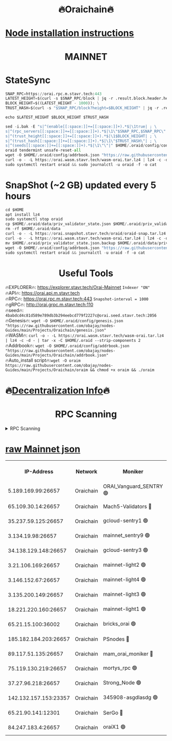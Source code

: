 <h1 align="center"> 🔥Oraichain🔥</h1>

[Node installation instructions](https://github.com/obajay/nodes-Guides/tree/main/Projects/Oraichain)
=
<h1 align="center"> MAINNET</h1>

# StateSync
```python
SNAP_RPC=https://orai.rpc.m.stavr.tech:443
LATEST_HEIGHT=$(curl -s $SNAP_RPC/block | jq -r .result.block.header.height); \
BLOCK_HEIGHT=$((LATEST_HEIGHT - 1000)); \
TRUST_HASH=$(curl -s "$SNAP_RPC/block?height=$BLOCK_HEIGHT" | jq -r .result.block_id.hash)

echo $LATEST_HEIGHT $BLOCK_HEIGHT $TRUST_HASH

sed -i.bak -E "s|^(enable[[:space:]]+=[[:space:]]+).*$|\1true| ; \
s|^(rpc_servers[[:space:]]+=[[:space:]]+).*$|\1\"$SNAP_RPC,$SNAP_RPC\"| ; \
s|^(trust_height[[:space:]]+=[[:space:]]+).*$|\1$BLOCK_HEIGHT| ; \
s|^(trust_hash[[:space:]]+=[[:space:]]+).*$|\1\"$TRUST_HASH\"| ; \
s|^(seeds[[:space:]]+=[[:space:]]+).*$|\1\"\"|" $HOME/.oraid/config/config.toml
oraid tendermint unsafe-reset-all
wget -O $HOME/.oraid/config/addrbook.json "https://raw.githubusercontent.com/obajay/nodes-Guides/main/Projects/Oraichain/addrbook.json"
curl -o - -L https://orai.wasm.stavr.tech/wasm-orai.tar.lz4 | lz4 -c -d - | tar -x -C $HOME/.oraid --strip-components 2
sudo systemctl restart oraid && sudo journalctl -u oraid -f -o cat
```
# SnapShot (~2 GB) updated every 5 hours
```python
cd $HOME
apt install lz4
sudo systemctl stop oraid
cp $HOME/.oraid/data/priv_validator_state.json $HOME/.oraid/priv_validator_state.json.backup
rm -rf $HOME/.oraid/data
curl -o - -L https://orai.snapshot.stavr.tech/oraid/oraid-snap.tar.lz4 | lz4 -c -d - | tar -x -C $HOME/.oraid --strip-components 2
curl -o - -L https://orai.wasm.stavr.tech/wasm-orai.tar.lz4 | lz4 -c -d - | tar -x -C $HOME/.oraid --strip-components 2
mv $HOME/.oraid/priv_validator_state.json.backup $HOME/.oraid/data/priv_validator_state.json
wget -O $HOME/.oraid/config/addrbook.json "https://raw.githubusercontent.com/obajay/nodes-Guides/main/Projects/Oraichain/addrbook.json"
sudo systemctl restart oraid && journalctl -u oraid -f -o cat
```

 <h1 align="center"> Useful Tools</h1>

🔥EXPLORER🔥:     https://explorer.stavr.tech/Orai-Mainnet        `Indexer "ON"` \
🔥API🔥:          https://orai.api.m.stavr.tech \
🔥RPC🔥:          https://orai.rpc.m.stavr.tech:443              `Snapshot-interval = 1000` \
🔥gRPC🔥:         http://orai.grpc.m.stavr.tech:110 \
🔥seed🔥:      `4babdcd4c81d589e789db3b294eebcd779f2227c@orai.seed.stavr.tech:2056` \
🔥Genesis🔥:   `wget -O $HOME/.oraid/config/genesis.json "https://raw.githubusercontent.com/obajay/nodes-Guides/main/Projects/Oraichain/genesis.json"` \
🔥WASM🔥:      `curl -o - -L https://orai.wasm.stavr.tech/wasm-orai.tar.lz4 | lz4 -c -d - | tar -x -C $HOME/.oraid --strip-components 2` \
🔥Addrbook🔥:  `wget -O $HOME/.oraid/config/addrbook.json "https://raw.githubusercontent.com/obajay/nodes-Guides/main/Projects/Oraichain/addrbook.json"` \
🔥Auto_install script🔥:`wget -O oraim https://raw.githubusercontent.com/obajay/nodes-Guides/main/Projects/Oraichain/oraim && chmod +x oraim && ./oraim`

🔥[Decentralization Info](https://github.com/obajay/StateSync-snapshots/tree/main/Projects/Oraichain/Decentralization)🔥
=
<h1 align="center"> RPC Scanning</h1>

<details>
<summary>RPC Scanning</summary>

<h2 align="center"> We scan nodes in real time every 4 hours. And we provide the final result of RPC endpoints.
We cannot influence the operation of these nodes in any way. </h2>


```python
If Voting Power is higher than 0 --> then the Node is a validator of the network and may be subject to attack and be a potential threat to the chain.
```
```python
We marked such validators with a red symbol
```

</details>

[raw Mainnet json](https://rpc-check.oraim.stavr.tech/oraim/rpc-oraim-result.json)
=


<table><tr><th>IP-Address</th><th>Network</th><th>Moniker</th><th>Latest Block Height</th><th>Earliest Block Height</th><th>Catching Up</th><th>Tx Index</th><th>Voting Power</th><th>Scan Time</th></tr><tr><td>5.189.169.99:26657</td><td>Oraichain</td><td>ORAI_Vanguard_SENTRY 🟢</td><td>16225424</td><td>0</td><td>False</td><td>on</td><td>0</td><td>2024-03-14T19:03:24.305913098UTC</td></tr><tr><td>65.109.30.14:26657</td><td>Oraichain</td><td>Mach5-Validators 🔴</td><td>16225452</td><td>0</td><td>False</td><td>off</td><td>644</td><td>2024-03-14T19:04:23.852337589UTC</td></tr><tr><td>35.237.59.125:26657</td><td>Oraichain</td><td>gcloud-sentry1 🟢</td><td>16225420</td><td>1</td><td>False</td><td>on</td><td>0</td><td>2024-03-14T19:03:19.399244444UTC</td></tr><tr><td>3.134.19.98:26657</td><td>Oraichain</td><td>mainnet_sentry9 🟢</td><td>16225441</td><td>1</td><td>False</td><td>on</td><td>0</td><td>2024-03-14T19:03:56.742594147UTC</td></tr><tr><td>34.138.129.148:26657</td><td>Oraichain</td><td>gcloud-sentry3 🟢</td><td>16225448</td><td>1</td><td>False</td><td>on</td><td>0</td><td>2024-03-14T19:04:11.664817862UTC</td></tr><tr><td>3.21.106.169:26657</td><td>Oraichain</td><td>mainnet-light2 🟢</td><td>16225437</td><td>15275144</td><td>False</td><td>on</td><td>0</td><td>2024-03-14T19:03:49.693485695UTC</td></tr><tr><td>3.146.152.67:26657</td><td>Oraichain</td><td>mainnet-light4 🟢</td><td>16225443</td><td>15275144</td><td>False</td><td>on</td><td>0</td><td>2024-03-14T19:03:59.514666354UTC</td></tr><tr><td>3.135.200.149:26657</td><td>Oraichain</td><td>mainnet-light3 🟢</td><td>16225445</td><td>15275144</td><td>False</td><td>on</td><td>0</td><td>2024-03-14T19:04:04.244658950UTC</td></tr><tr><td>18.221.220.160:26657</td><td>Oraichain</td><td>mainnet-light1 🟢</td><td>16225446</td><td>15643601</td><td>False</td><td>on</td><td>0</td><td>2024-03-14T19:04:08.970665227UTC</td></tr><tr><td>65.21.15.100:36002</td><td>Oraichain</td><td>bricks_orai 🟢</td><td>16225454</td><td>15848470</td><td>False</td><td>on</td><td>0</td><td>2024-03-14T19:04:28.475157749UTC</td></tr><tr><td>185.182.184.203:26657</td><td>Oraichain</td><td>PSnodes 🔴</td><td>16225426</td><td>15946937</td><td>False</td><td>off</td><td>31</td><td>2024-03-14T19:03:28.671390179UTC</td></tr><tr><td>89.117.51.135:26657</td><td>Oraichain</td><td>mam_orai_moniker 🔴</td><td>16225420</td><td>15951001</td><td>False</td><td>on</td><td>5</td><td>2024-03-14T19:03:19.777860461UTC</td></tr><tr><td>75.119.130.219:26657</td><td>Oraichain</td><td>mortys_rpc 🟢</td><td>16225451</td><td>15960001</td><td>False</td><td>on</td><td>0</td><td>2024-03-14T19:04:19.070632072UTC</td></tr><tr><td>37.27.96.218:26657</td><td>Oraichain</td><td>Strong_Node 🟢</td><td>16225458</td><td>16086201</td><td>False</td><td>on</td><td>0</td><td>2024-03-14T19:04:32.909621640UTC</td></tr><tr><td>142.132.157.153:23357</td><td>Oraichain</td><td>345908-asgdlasdg 🟢</td><td>16225441</td><td>16103383</td><td>False</td><td>on</td><td>0</td><td>2024-03-14T19:03:56.085048307UTC</td></tr><tr><td>65.21.90.141:12301</td><td>Oraichain</td><td>SerGo 🔴</td><td>16225449</td><td>16125449</td><td>False</td><td>off</td><td>1</td><td>2024-03-14T19:04:14.079770902UTC</td></tr><tr><td>84.247.183.4:26657</td><td>Oraichain</td><td>oraiX1 🟢</td><td>16225458</td><td>16177601</td><td>False</td><td>on</td><td>0</td><td>2024-03-14T19:04:33.186426160UTC</td></tr></table>
